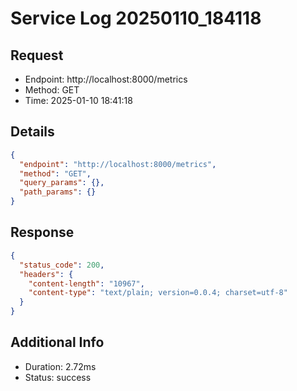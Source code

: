 # Service Log 20250110_184118

## Request
- Endpoint: http://localhost:8000/metrics
- Method: GET
- Time: 2025-01-10 18:41:18

## Details
```json
{
  "endpoint": "http://localhost:8000/metrics",
  "method": "GET",
  "query_params": {},
  "path_params": {}
}
```

## Response
```json
{
  "status_code": 200,
  "headers": {
    "content-length": "10967",
    "content-type": "text/plain; version=0.0.4; charset=utf-8"
  }
}
```

## Additional Info
- Duration: 2.72ms
- Status: success
